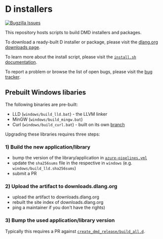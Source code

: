 D installers
============

[![Bugzilla Issues](https://img.shields.io/badge/issues-Bugzilla-green.svg)](https://issues.dlang.org/buglist.cgi?component=installer&list_id=220147&product=D&resolution=---)

This repository hosts scripts to build DMD installers and packages.

To download a ready-built D installer or package, please visit the
[dlang.org downloads page](http://dlang.org/download.html).

To learn more about the install script, please visit the
[`install.sh` documentation](https://dlang.org/install.html).

To report a problem or browse the list of open bugs, please visit the
[bug tracker](http://issues.dlang.org/).

Prebuilt Windows libaries
-------------------------

The following binaries are pre-built:
- LLD (`windows/build_lld.bat`) - the LLVM linker
- MinGW (`windows/build_mingw.bat`)
- Curl (`windows/build_curl.bat`) - built on its own [branch](https://github.com/dlang/installer/tree/build-curl)

Upgrading these libraries requires three steps:

### 1) Build the new application/library

- bump the version of the library/application in [`azure-pipelines.yml`](azure-pipelines.yml)
- update the `sha256sums` file in the respective in `windows` (e.g. `windows/build_lld.sha256sums`)
- submit a PR

### 2) Upload the artifact to downloads.dlang.org

- upload the artifact to downloads.dlang.org
- rebuilt the site index of downloads.dlang.org
- ping a maintainer if you don't have the rights)

### 3) Bump the used application/library version

Typically this requires a PR against [`create_dmd_release/build_all.d`](create_dmd_release/build_all.d).
